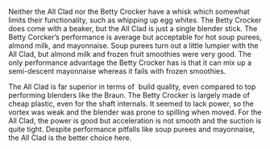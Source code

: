 Neither the All Clad nor the Betty Crocker have a whisk which somewhat limits their functionality, such as whipping up egg whites. The Betty Crocker does come with a beaker, but the All Clad is just a single blender stick. The Betty Corcker’s performance is average but acceptable for hot soup purees, almond milk, and mayonnaise. Soup purees turn out a little lumpier with the All Clad, but almond milk and frozen fruit smoothies were very good. The only performance advantage the Betty Crocker has is that it can mix up a semi-descent mayonnaise whereas it fails with frozen smoothies.

The All Clad is far superior in terms of  build quality, even compared to top performing blenders like the Braun. The Betty Crocker is largely made of cheap plastic, even for the shaft internals. It seemed to lack power, so the vortex was weak and the blender was prone to spilling when moved. For the All Clad, the power is good but acceleration is not smooth and the suction is quite tight. Despite performance pitfalls like soup purees and mayonnaise, the All Clad is the better choice here.